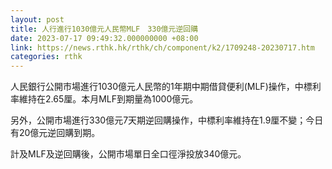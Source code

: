 ```yaml
---
layout: post
title: 人行進行1030億元人民幣MLF　330億元逆回購
date: 2023-07-17 09:49:32.000000000 +08:00
link: https://news.rthk.hk/rthk/ch/component/k2/1709248-20230717.htm
categories: rthk
---
```


人民銀行公開市場進行1030億元人民幣的1年期中期借貸便利(MLF)操作，中標利率維持在2.65厘。本月MLF到期量為1000億元。

另外，公開市場進行330億元7天期逆回購操作，中標利率維持在1.9厘不變；今日有20億元逆回購到期。

計及MLF及逆回購後，公開市場單日全口徑淨投放340億元。
